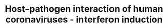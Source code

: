 ---
annotations:
- type: Disease Ontology
  value: severe acute respiratory syndrome
- type: Disease Ontology
  value: viral infectious disease
- type: Pathway Ontology
  value: type I interferon signaling pathway
- type: Pathway Ontology
  value: signaling pathway
authors:
- Fehrhart
- Egonw
- AlexanderPico
- Evelo
- Eweitz
- Finterly
communities:
- COVID19
description: Figure 8 of review.
last-edited: 2021-06-17
organisms:
- Homo sapiens
redirect_from:
- /index.php/Pathway:WP4880
- /instance/WP4880
schema-jsonld:
- '@context': https://schema.org/
  '@id': https://wikipathways.github.io/pathways/WP4880.html
  '@type': Dataset
  creator:
    '@type': Organization
    name: WikiPathways
  description: Figure 8 of review.
  keywords:
  - 8ab
  - IKBKE
  - MAPK8
  - INF-I
  - RNA
  - TRAF6
  - Innate Immunity
  - ISGs
  - E
  - NFKBIA
  - IKBKB
  - nsp3
  - ISRE
  - 3b
  - PLPro
  - 'S '
  - MAPK14
  - 8b
  - IRF3
  - OAS3
  - FOS
  - TRAF3
  - CHUK
  - IFNAR1
  - IKBKG
  - M
  - 4a
  - TICAM1
  - NFKB1
  - MYD88
  - PLpro (nsp3)
  - IRF9
  - JUN
  - 4b
  - nsp15
  - 9b
  - STAT1
  - '6'
  - TLR7
  - 7a
  - OAS2
  - IFNAR2
  - DDX58
  - N
  - MAP3K7
  - 3a
  - OAS1
  - TYK2
  - PKR
  - IFIH1
  - JAK1
  - STAT2
  - MAVS
  - viral
  - RIPK1
  - TBK1
  license: CC0
  name: Host-pathogen interaction of human coronaviruses - interferon induction
seo: CreativeWork
title: Host-pathogen interaction of human coronaviruses - interferon induction
wpid: WP4880
---